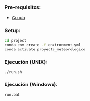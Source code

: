 ### Pre-requisitos:
- [Conda](https://docs.conda.io/projects/conda/en/stable/user-guide/install/index.html)

### Setup:
```sh
cd project
conda env create -f environment.yml
conda activate proyecto_meteorologico
```

### Ejecución (UNIX):
```sh
./run.sh
```

### Ejecución (Windows):
```sh
run.bat
```
